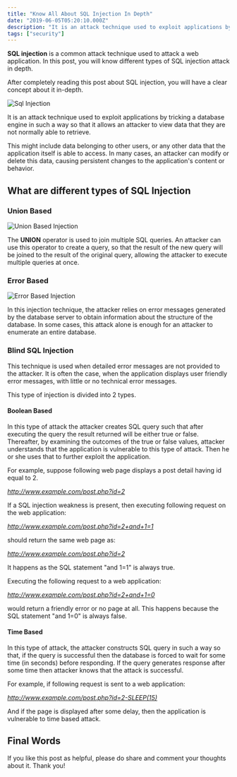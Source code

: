 ```yaml
---
title: "Know All About SQL Injection In Depth"
date: "2019-06-05T05:20:10.000Z"
description: "It is an attack technique used to exploit applications by tricking a database engine in such a way so that it allows an attacker to view."
tags: ["security"]
---
```


**SQL injection** is a common attack technique used to attack a web application. In this post, you will know different types of SQL injection attack in depth.

After completely reading this post about SQL injection, you will have a clear concept about it in-depth.

![Sql Injection](/posts/sql-injection.jpg "Sql Injection")

It is an attack technique used to exploit applications by tricking a database engine in such a way so that it allows an attacker to view data that they are not normally able to retrieve. 

This might include data belonging to other users, or any other data that the application itself is able to access. In many cases, an attacker can modify or delete this data, causing persistent changes to the application's content or behavior.

## **What are different types of SQL Injection**

### **Union Based** 

![Union Based Injection](/posts/union-injection.png "Union Based Injection")

The **UNION** operator is used to join multiple SQL queries. An attacker can use this operator to create a query, so that the result of the new query will be joined to the result of the original query, allowing the attacker to execute multiple queries at once. 

### **Error Based**

![Error Based Injection](/posts/error-based-injection.jpg "Error Based Injection")

In this injection technique, the attacker relies on error messages generated by the database server to obtain information about the structure of the database. In some cases, this attack alone is enough for an attacker to enumerate an entire database. 

### **Blind SQL Injection**

This technique is used when detailed error messages are not provided to the attacker. It is often the case, when the application displays user friendly error messages, with little or no technical error messages.

This type of injection is divided into 2 types.

#### **Boolean Based** 

In this type of attack the attacker creates SQL query such that after executing the query the result returned will be either true or false. Thereafter, by examining the outcomes of the true or false values, attacker understands that the application is vulnerable to this type of attack. Then he or she uses that to further exploit the application.

For example, suppose following web page displays a post detail having id equal to 2.

*http://www.example.com/post.php?id=2*

If a SQL injection weakness is present, then executing following request on the web application:

*http://www.example.com/post.php?id=2+and+1=1*

should return the same web page as:

*http://www.example.com/post.php?id=2* 

It happens as the SQL statement "and 1=1" is always true.

Executing the following request to a web application:

*http://www.example.com/post.php?id=2+and+1=0*

would return a friendly error or no page at all. This happens because the SQL statement "and 1=0" is always false.

#### **Time Based** 

In this type of attack, the attacker constructs SQL query in such a way so that, if the query is successful then the database is forced to wait for some time (in seconds) before responding. If the query generates response after some time then attacker knows that the attack is successful.

For example, if following request is sent to a web application:

*http://www.example.com/post.php?id=2-SLEEP(15)*

And if the page is displayed after some delay, then the application is vulnerable to time based attack.

## **Final Words**

If you like this post as helpful, please do share and comment your thoughts about it. Thank you!



